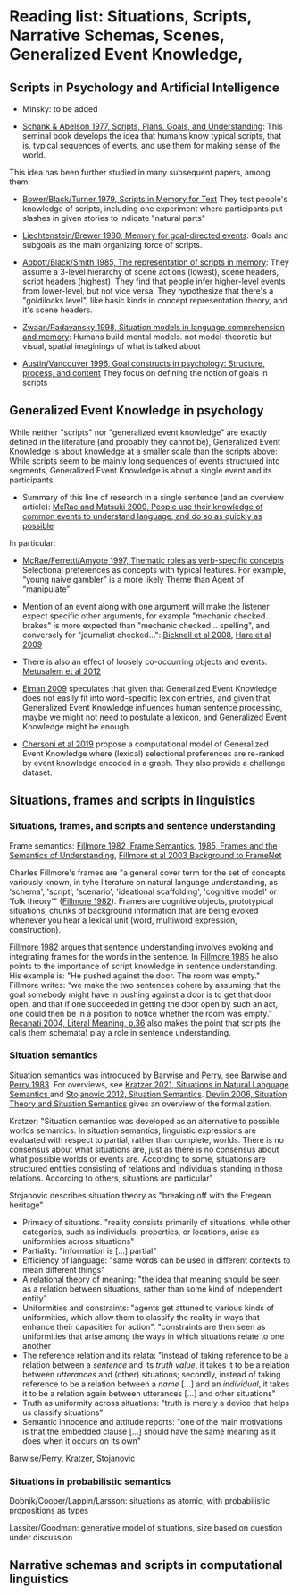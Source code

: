 # Reading list: Situations, Scripts, Narrative Schemas, Scenes, Generalized Event Knowledge, 

## Scripts in Psychology and Artificial Intelligence

* Minsky: to be added

* [Schank & Abelson 1977, Scripts, Plans, Goals, and Understanding](https://www.taylorfrancis.com/books/mono/10.4324/9780203781036/scripts-plans-goals-understanding-roger-schank-robert-abelson): This seminal book develops the idea that humans know typical scripts, that is, typical sequences of events, and use them for making sense of the world. 

This idea has been further studied in many subsequent papers, among them: 

* [Bower/Black/Turner 1979, Scripts in Memory for Text](https://psycnet.apa.org/record/1979-27802-001) 
They test people's knowledge of scripts, including one experiment where participants put slashes in given stories to indicate "natural parts"

* [Liechtenstein/Brewer 1980, Memory for goal-directed events](https://psycnet.apa.org/record/1980-24752-001): Goals and subgoals as the main organizing force of scripts. 

* [Abbott/Black/Smith 1985, The representation of scripts in memory](https://psycnet.apa.org/record/1986-05481-001): They assume a 3-level hierarchy of scene actions (lowest), scene headers, script headers (highest). They find that people infer higher-level events from lower-level, but not vice versa.
They hypothesize that there's a "goldilocks level", like basic kinds in concept representation theory, and it's scene headers. 

* [Zwaan/Radavansky 1998, Situation models in language comprehension and memory](https://psycnet.apa.org/record/1998-00120-003): Humans build mental models. not model-theoretic but visual, spatial
imaginings of what is talked about

* [Austin/Vancouver 1996, Goal constructs in psychology: Structure, process, and content](https://psycnet.apa.org/record/1996-01405-002) They focus on defining the notion of goals in scripts


## Generalized Event Knowledge in psychology

While neither "scripts" nor "generalized event knowledge" are exactly defined in the literature (and probably they cannot be), Generalized Event Knowledge is about knowledge at a smaller scale than the scripts above: While scripts seem to be mainly long sequences of events structured into segments, Generalized Event Knowledge is about a single event and its participants. 

* Summary of this line of research in a single sentence (and an overview article): [McRae and Matsuki 2009, People use their knowledge of common events to understand language, and do so as quickly as possible](https://compass.onlinelibrary.wiley.com/doi/abs/10.1111/j.1749-818X.2009.00174.x)

In particular:

* [McRae/Ferretti/Amyote 1997, Thematic roles as verb-specific concepts](https://www.researchgate.net/profile/Todd-Ferretti/publication/236594987_Thematic_Roles_as_Verb-specific_Concepts/links/0c9605182b658b3a38000000/Thematic-Roles-as-Verb-specific-Concepts.pdf) Selectional preferences as concepts with typical features. For example, “young naive gambler” is a more likely Theme than Agent of “manipulate”

* Mention of an event along with one argument will make the listener expect specific other arguments, for example "mechanic checked... brakes" is more expected than "mechanic checked... spelling", and conversely for "journalist checked...":  [Bicknell et al 2008](http://grammar.ucsd.edu/labs/cpl/papers/bicknell_et_al_2008_cogsci.pdf), [Hare et al 2009](https://www.sciencedirect.com/science/article/abs/pii/S0010027709000389?dgcid=api_sd_search-api-endpoint)

* There is also an effect of loosely co-occurring objects and events: [Metusalem et al 2012](https://www.sciencedirect.com/science/article/abs/pii/S0749596X12000034)

* [Elman 2009](https://onlinelibrary.wiley.com/doi/10.1111/j.1551-6709.2009.01023.x) speculates that given that Generalized Event Knowledge does not easily fit into word-specific lexicon entries, and given that Generalized Event Knowledge influences human sentence processing, maybe we might not need to postulate a lexicon, and Generalized Event Knowledge might be enough.

* [Chersoni et al 2019](https://www.cambridge.org/core/journals/natural-language-engineering/article/abs/structured-distributional-model-of-sentence-meaning-and-processing/B263913EBBE16ECFED1F9439CFF78296) propose a computational model of Generalized Event Knowledge where (lexical) selectional preferences are re-ranked by event knowledge encoded in a graph. They also provide a challenge dataset.


## Situations, frames and scripts in linguistics

### Situations, frames, and scripts and sentence understanding

Frame semantics: [Fillmore 1982, Frame Semantics](https://d1wqtxts1xzle7.cloudfront.net/56172451/cognitive-linguistics-basics-readings-dirk-geeraerts-libre.pdf?1522159119=&response-content-disposition=inline%3B+filename%3DCognitive_linguistics_basics_readings_di.pdf&Expires=1678123724&Signature=SQFent21OdnRoNhbS5sGH5XDK6Gqq3j3mWBfU9N9EM6776-8FSYS39jwgeGSv88KNv2LT-3MaSIm~aZFajFjA2-w-SkZCjNUFHxUkWuDodZ71dikdQg5cvg~FaTKymaayw0AmEkqPYNVCXijtQKkqmAnNl0mdH2ZfPTXZQuaknfVG~kA2dFeFbWfBs89ycXH2zqls9eWyv4WgjY~i3hgIIcZpqYMNOzfON-xDF5Iv87rYZn6GU1K7qLDxddswTWy05vEYOtvtv4I99~41Ak44kzv5SHzqHYExGsX8A~gDvbqsezR~dK5uozuNej1uokcd-olNWj98qM24EuxlaQ0ww__&Key-Pair-Id=APKAJLOHF5GGSLRBV4ZA#page=382), [1985, Frames and the Semantics of Understanding](https://www1.icsi.berkeley.edu/pubs/ai/framesand85.pdf), [Fillmore et al 2003 Background to FrameNet](https://academic.oup.com/ijl/article-abstract/16/3/235/936943?redirectedFrom=fulltext&login=false)

Charles Fillmore's frames are "a general cover term for the set of concepts variously known, in tyhe literature on natural language understanding, as 'schema', 'script', 'scenario', 'ideational scaffolding', 'cognitive model' or 'folk theory'" ([Fillmore 1982](https://d1wqtxts1xzle7.cloudfront.net/56172451/cognitive-linguistics-basics-readings-dirk-geeraerts-libre.pdf?1522159119=&response-content-disposition=inline%3B+filename%3DCognitive_linguistics_basics_readings_di.pdf&Expires=1678123724&Signature=SQFent21OdnRoNhbS5sGH5XDK6Gqq3j3mWBfU9N9EM6776-8FSYS39jwgeGSv88KNv2LT-3MaSIm~aZFajFjA2-w-SkZCjNUFHxUkWuDodZ71dikdQg5cvg~FaTKymaayw0AmEkqPYNVCXijtQKkqmAnNl0mdH2ZfPTXZQuaknfVG~kA2dFeFbWfBs89ycXH2zqls9eWyv4WgjY~i3hgIIcZpqYMNOzfON-xDF5Iv87rYZn6GU1K7qLDxddswTWy05vEYOtvtv4I99~41Ak44kzv5SHzqHYExGsX8A~gDvbqsezR~dK5uozuNej1uokcd-olNWj98qM24EuxlaQ0ww__&Key-Pair-Id=APKAJLOHF5GGSLRBV4ZA#page=382)). Frames are cognitive objects, prototypical situations, chunks of background information that are being evoked whenever you hear a lexical unit (word, multiword expression, construction). 

[Fillmore 1982](https://d1wqtxts1xzle7.cloudfront.net/56172451/cognitive-linguistics-basics-readings-dirk-geeraerts-libre.pdf?1522159119=&response-content-disposition=inline%3B+filename%3DCognitive_linguistics_basics_readings_di.pdf&Expires=1678123724&Signature=SQFent21OdnRoNhbS5sGH5XDK6Gqq3j3mWBfU9N9EM6776-8FSYS39jwgeGSv88KNv2LT-3MaSIm~aZFajFjA2-w-SkZCjNUFHxUkWuDodZ71dikdQg5cvg~FaTKymaayw0AmEkqPYNVCXijtQKkqmAnNl0mdH2ZfPTXZQuaknfVG~kA2dFeFbWfBs89ycXH2zqls9eWyv4WgjY~i3hgIIcZpqYMNOzfON-xDF5Iv87rYZn6GU1K7qLDxddswTWy05vEYOtvtv4I99~41Ak44kzv5SHzqHYExGsX8A~gDvbqsezR~dK5uozuNej1uokcd-olNWj98qM24EuxlaQ0ww__&Key-Pair-Id=APKAJLOHF5GGSLRBV4ZA#page=382) argues that sentence understanding involves evoking and integrating frames for the words in the sentence. In [Fillmore 1985](https://www1.icsi.berkeley.edu/pubs/ai/framesand85.pdf) he also points to the importance of script knowledge in sentence understanding. His example is: "He pushed against the door. The room was empty." Fillmore writes: “we make the two sentences cohere by assuming that the goal somebody might have in pushing against a door is to get that door open, and that if one succeeded in getting the door open by such an act, one could then be in a position to notice whether the room was empty.” 
[Recanati 2004, Literal Meaning, p.36](https://www.cambridge.org/core/books/literal-meaning/B9A2F7F07A7718A05996237E5D30898C) also makes the point that scripts (he calls them schemata) play a role in sentence understanding. 

### Situation semantics

Situation semantics was introduced by Barwise and Perry, see [Barwise and Perry 1983](https://press.uchicago.edu/ucp/books/book/distributed/S/bo3625416.html).
For overviews, see [Kratzer 2021, Situations in Natural Language Semantics ](https://plato.stanford.edu/entries/situations-semantics/) and [Stojanovic 2012, Situation Semantics](https://hal.science/file/index/docid/629850/filename/situationsemantics.pdf). [Devlin 2006, Situation Theory and Situation Semantics](https://web.stanford.edu/~kdevlin/Papers/HHL_SituationTheory.pdf) gives an overview of the formalization.

Kratzer: "Situation semantics was developed as an alternative to possible worlds semantics. In situation semantics, linguistic expressions are evaluated with respect to partial, rather than complete, worlds. There is no consensus about what situations are, just as there is no consensus about what possible worlds or events are. According to some, situations are structured entities consisting of relations and individuals standing in those relations. According to others, situations are particular"

Stojanovic describes situation theory as "breaking off with the Fregean heritage"

* Primacy of situations. "reality consists primarily of situations, while other categories, such as individuals, properties, or locations, arise as uniformities across situations"
* Partiality: "information is [...] partial"
* Efficiency of language: "same words can be used in different contexts to mean different things"
* A relational theory of meaning: "the idea that meaning should be seen as a relation between situations, rather than some kind of independent entity"
* Uniformities and constraints: "agents get attuned to various kinds of uniformities, which allow them to classify the reality in ways that enhance their capacities for action". "constraints are then seen as uniformities that arise among the ways in which situations relate to one another
* The reference relation and its relata: "instead of taking reference to be a relation between a *sentence* and its *truth value*, it takes it to be a relation between *utterances* and (other) situations; secondly, instead of taking reference to be a relation between a *name* [...] and an *individual*, it takes it to be a relation again between utterances [...] and other situations"
* Truth as uniformity across situations: "truth is merely a device that helps us classify situations"
* Semantic innocence and attitude reports: "one of the main motivations is that the embedded clause [...] should have the same meaning as it does when it occurs on its own"



Barwise/Perry, Kratzer, Stojanovic



### Situations in probabilistic semantics

Dobnik/Cooper/Lappin/Larsson: situations as atomic, with probabilistic propositions as types

Lassiter/Goodman: generative model of situations, size based on question under discussion

## Narrative schemas and scripts in computational linguistics
